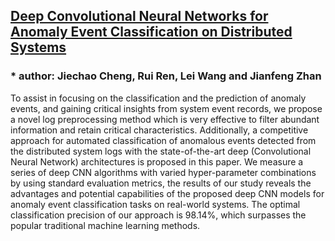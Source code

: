 ## [Deep Convolutional Neural Networks for Anomaly Event Classification on Distributed Systems](https://arxiv.org/pdf/1710.09052v1.pdf)

### * author: Jiechao Cheng, Rui Ren, Lei Wang and Jianfeng Zhan

To assist in focusing on the classification and the prediction of anomaly events, and gaining critical insights from system  event  records,  we  propose  a  novel  log  preprocessing method  which  is  very  effective  to  filter  abundant  information and  retain  critical  characteristics.  Additionally,  a  competitive approach  for  automated  classification  of  anomalous  events
detected  from  the  distributed  system  logs  with  the  state-of-the-art  deep  (Convolutional  Neural  Network)  architectures  is proposed  in  this  paper.  We  measure  a  series  of  deep  CNN algorithms with varied hyper-parameter combinations by using
standard evaluation metrics, the results of our study reveals the advantages and potential capabilities of the proposed deep CNN
models  for  anomaly  event  classification  tasks  on  real-world systems.  The  optimal  classification  precision  of  our  approach is  98.14%,  which  surpasses  the  popular  traditional  machine learning  methods.
